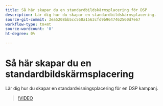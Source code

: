 ```yaml
---
title: Så här skapar du en standardbildskärmsplacering för DSP
description: Lär dig hur du skapar en standardbildskärmsplacering.
source-git-commit: 3ea5208bb5cc560a1563cfd9b9647462560d7e67
workflow-type: tm+mt
source-wordcount: '0'
ht-degree: 0%

---
```


# Så här skapar du en standardbildskärmsplacering

Lär dig hur du skapar en standardvisningsplacering för en DSP kampanj.

>[!VIDEO](https://video.tv.adobe.com/v/340454)
